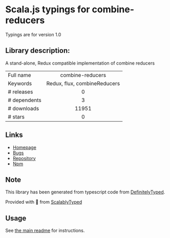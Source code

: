
# Scala.js typings for combine-reducers

Typings are for version 1.0

## Library description:
A stand-alone, Redux compatible implementation of combine reducers

|                    |                 |
| ------------------ | :-------------: |
| Full name          | combine-reducers |
| Keywords           | Redux, flux, combineReducers |
| # releases         | 0 |
| # dependents       | 3 |
| # downloads        | 11951 |
| # stars            | 0 |

## Links
- [Homepage](https://github.com/wesleytodd/combine-reducers#readme)
- [Bugs](https://github.com/wesleytodd/combine-reducers/issues)
- [Repository](https://github.com/wesleytodd/combine-reducers)
- [Npm](https://www.npmjs.com/package/combine-reducers)
    


## Note
This library has been generated from typescript code from [DefinitelyTyped](https://definitelytyped.org).

Provided with :purple_heart: from [ScalablyTyped](https://github.com/oyvindberg/ScalablyTyped)

## Usage
See [the main readme](../../readme.md) for instructions.


